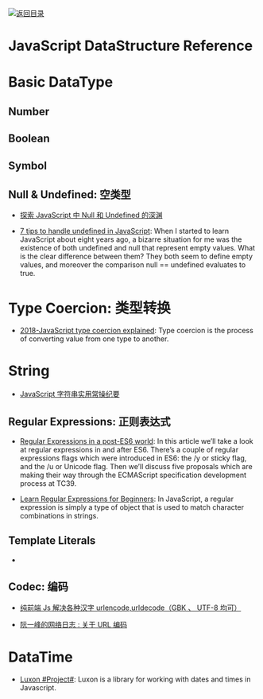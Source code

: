 [![返回目录](https://parg.co/UGo)](https://github.com/wxyyxc1992/Awesome-Links) 
 
 


# JavaScript DataStructure Reference

# Basic DataType

## Number

## Boolean

## Symbol

## Null & Undefined: 空类型

* [探索 JavaScript 中 Null 和 Undefined 的深渊](https://zhuanlan.zhihu.com/p/24881939)

* [7 tips to handle undefined in JavaScript](https://rainsoft.io/7-tips-to-handle-undefined-in-javascript/): When I started to learn JavaScript about eight years ago, a bizarre situation for me was the existence of both undefined and null that represent empty values. What is the clear difference between them? They both seem to define empty values, and moreover the comparison null == undefined evaluates to true.

# Type Coercion: 类型转换

- [2018-JavaScript type coercion explained](https://parg.co/U8B): Type coercion is the process of converting value from one type to another.

# String

* [JavaScript 字符串实用常操纪要](http://www.jeffjade.com/2016/11/24/116-JavaScript-string-operation/)

## Regular Expressions: 正则表达式

* [Regular Expressions in a post-ES6 world](https://ponyfoo.com/articles/regular-expressions-post-es6): In this article we’ll take a look at regular expressions in and after ES6. There’s a couple of regular expressions flags which were introduced in ES6: the /y or sticky flag, and the /u or Unicode flag. Then we’ll discuss five proposals which are making their way through the ECMAScript specification development process at TC39.

* [Learn Regular Expressions for Beginners](https://hackernoon.com/javascript-learn-regular-expressions-for-beginners-bb6107015d91): In JavaScript, a regular expression is simply a type of object that is used to match character combinations in strings.

## Template Literals

- []()

## Codec: 编码

* [纯前端 Js 解决各种汉字 urlencode,urldecode（GBK 、 UTF-8 均可）](http://zcw.me/blogwp/front-end-urldecode-gbk/)

* [阮一峰的网络日志 : 关于 URL 编码](http://www.ruanyifeng.com/blog/2010/02/url_encoding.html)

# DataTime

* [Luxon #Project#](https://github.com/moment/luxon): Luxon is a library for working with dates and times in Javascript.
